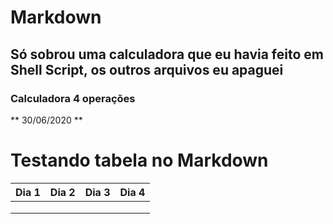 # Markdown
## Só sobrou uma calculadora que eu havia feito em Shell Script, os outros arquivos eu apaguei
### Calculadora 4 operações
** 30/06/2020 **
# Testando tabela no Markdown
| Dia 1  | Dia 2  | Dia 3  | Dia 4  |
|--------|--------|--------|--------|
|        |        |        |        |
|        |        |        |        |
|        |        |        |        |
